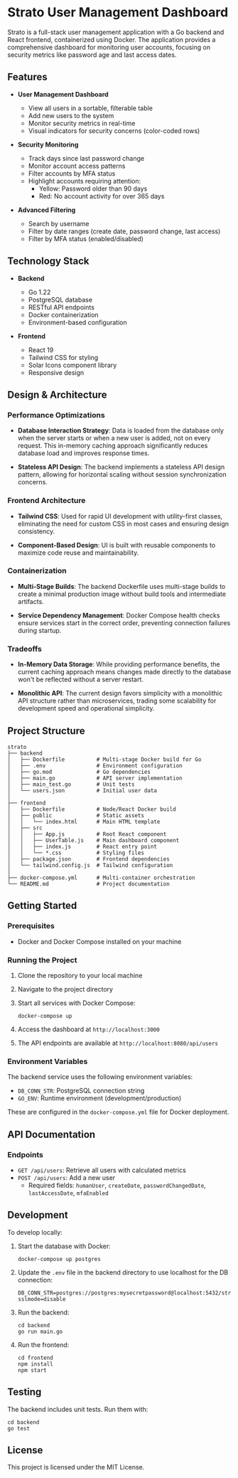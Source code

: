 # Strato User Management Dashboard

Strato is a full-stack user management application with a Go backend and React frontend, containerized using Docker. The application provides a comprehensive dashboard for monitoring user accounts, focusing on security metrics like password age and last access dates.

## Features

- **User Management Dashboard**
  - View all users in a sortable, filterable table
  - Add new users to the system
  - Monitor security metrics in real-time
  - Visual indicators for security concerns (color-coded rows)

- **Security Monitoring**
  - Track days since last password change
  - Monitor account access patterns
  - Filter accounts by MFA status
  - Highlight accounts requiring attention:
    - Yellow: Password older than 90 days
    - Red: No account activity for over 365 days

- **Advanced Filtering**
  - Search by username
  - Filter by date ranges (create date, password change, last access)
  - Filter by MFA status (enabled/disabled)

## Technology Stack

- **Backend**
  - Go 1.22
  - PostgreSQL database
  - RESTful API endpoints
  - Docker containerization
  - Environment-based configuration

- **Frontend**
  - React 19
  - Tailwind CSS for styling
  - Solar Icons component library
  - Responsive design

## Design & Architecture

### Performance Optimizations

- **Database Interaction Strategy**: Data is loaded from the database only when the server starts or when a new user is added, not on every request. This in-memory caching approach significantly reduces database load and improves response times.

- **Stateless API Design**: The backend implements a stateless API design pattern, allowing for horizontal scaling without session synchronization concerns.

### Frontend Architecture

- **Tailwind CSS**: Used for rapid UI development with utility-first classes, eliminating the need for custom CSS in most cases and ensuring design consistency.

- **Component-Based Design**: UI is built with reusable components to maximize code reuse and maintainability.

### Containerization

- **Multi-Stage Builds**: The backend Dockerfile uses multi-stage builds to create a minimal production image without build tools and intermediate artifacts.

- **Service Dependency Management**: Docker Compose health checks ensure services start in the correct order, preventing connection failures during startup.

### Tradeoffs

- **In-Memory Data Storage**: While providing performance benefits, the current caching approach means changes made directly to the database won't be reflected without a server restart.

- **Monolithic API**: The current design favors simplicity with a monolithic API structure rather than microservices, trading some scalability for development speed and operational simplicity.

## Project Structure

```
strato
├── backend
│   ├── Dockerfile          # Multi-stage Docker build for Go
│   ├── .env                # Environment configuration 
│   ├── go.mod              # Go dependencies
│   ├── main.go             # API server implementation
│   ├── main_test.go        # Unit tests
│   └── users.json          # Initial user data
│
├── frontend
│   ├── Dockerfile          # Node/React Docker build
│   ├── public              # Static assets
│   │   └── index.html      # Main HTML template
│   ├── src
│   │   ├── App.js          # Root React component
│   │   ├── UserTable.js    # Main dashboard component
│   │   ├── index.js        # React entry point
│   │   └── *.css           # Styling files
│   ├── package.json        # Frontend dependencies
│   └── tailwind.config.js  # Tailwind configuration
│
├── docker-compose.yml      # Multi-container orchestration
└── README.md               # Project documentation
```

## Getting Started

### Prerequisites

- Docker and Docker Compose installed on your machine

### Running the Project

1. Clone the repository to your local machine
2. Navigate to the project directory
3. Start all services with Docker Compose:

   ```
   docker-compose up
   ```

4. Access the dashboard at `http://localhost:3000`
5. The API endpoints are available at `http://localhost:8080/api/users`

### Environment Variables

The backend service uses the following environment variables:
- `DB_CONN_STR`: PostgreSQL connection string
- `GO_ENV`: Runtime environment (development/production)

These are configured in the `docker-compose.yml` file for Docker deployment.

## API Documentation

### Endpoints

- `GET /api/users`: Retrieve all users with calculated metrics
- `POST /api/users`: Add a new user
  - Required fields: `humanUser`, `createDate`, `passwordChangedDate`, `lastAccessDate`, `mfaEnabled`

## Development

To develop locally:

1. Start the database with Docker:
   ```
   docker-compose up postgres
   ```

2. Update the `.env` file in the backend directory to use localhost for the DB connection:
   ```
   DB_CONN_STR=postgres://postgres:mysecretpassword@localhost:5432/strato?sslmode=disable
   ```

3. Run the backend:
   ```
   cd backend
   go run main.go
   ```

4. Run the frontend:
   ```
   cd frontend
   npm install
   npm start
   ```

## Testing

The backend includes unit tests. Run them with:

```
cd backend
go test
```

## License

This project is licensed under the MIT License.